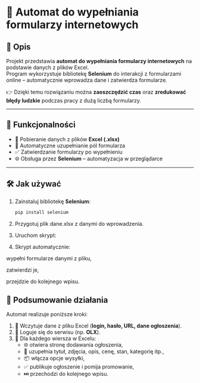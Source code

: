 # 🤖 Automat do wypełniania formularzy internetowych

## 📌 Opis
Projekt przedstawia **automat do wypełniania formularzy internetowych** na podstawie danych z plików Excel.  
Program wykorzystuje bibliotekę **Selenium** do interakcji z formularzami online – automatycznie wprowadza dane i zatwierdza formularze.  

👉 Dzięki temu rozwiązaniu można **zaoszczędzić czas** oraz **zredukować błędy ludzkie** podczas pracy z dużą liczbą formularzy.

---

## 🚀 Funkcjonalności
- 📂 Pobieranie danych z plików **Excel (.xlsx)**
- 📝 Automatyczne uzupełnianie pól formularza
- ✅ Zatwierdzanie formularzy po wypełnieniu
- 🌐 Obsługa przez **Selenium** – automatyzacja w przeglądarce

---

## 🛠️ Jak używać
1. Zainstaluj bibliotekę **Selenium**:
   ```bash
   pip install selenium

2. Przygotuj plik dane.xlsx z danymi do wprowadzenia.

3. Uruchom skrypt:

4. Skrypt automatycznie:

  wypełni formularze danymi z pliku,

  zatwierdzi je,

  przejdzie do kolejnego wpisu.
  

  ## 📝 Podsumowanie działania

Automat realizuje poniższe kroki:

1. 📂 Wczytuje dane z pliku Excel (**login, hasło, URL, dane ogłoszenia**).
2. 🔑 Loguje się do serwisu (np. **OLX**).
3. 🔄 Dla każdego wiersza w Excelu:
   - 🌐 otwiera stronę dodawania ogłoszenia,  
   - 📝 uzupełnia tytuł, zdjęcia, opis, cenę, stan, kategorię itp.,  
   - 📦 włącza opcje wysyłki,  
   - ✅ publikuje ogłoszenie i pomija promowanie,  
   - ⏭️ przechodzi do kolejnego wpisu.  

